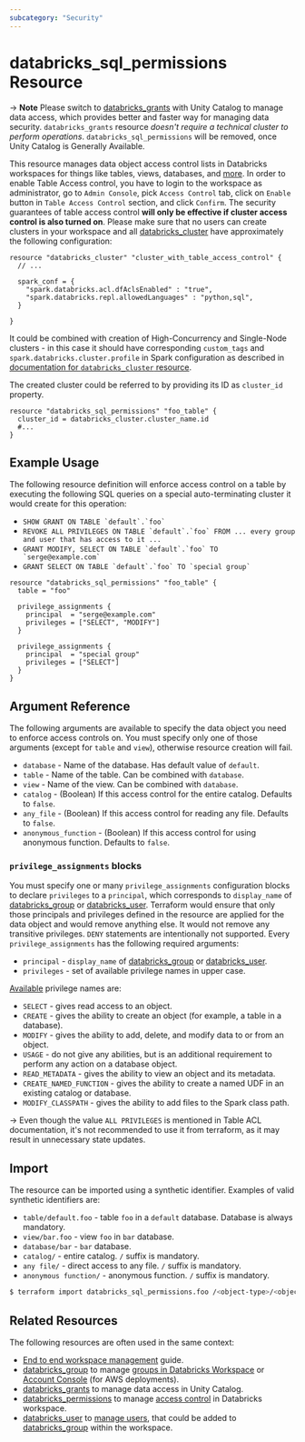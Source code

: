 ```yaml
---
subcategory: "Security"
---
```

# databricks_sql_permissions Resource

-> **Note** Please switch to [databricks_grants](grants.md) with Unity Catalog to manage data access, which provides better and faster way for managing data security. `databricks_grants` resource *doesn't require a technical cluster to perform operations*. `databricks_sql_permissions` will be removed, once Unity Catalog is Generally Available.

This resource manages data object access control lists in Databricks workspaces for things like tables, views, databases, and [more](https://docs.databricks.com/security/access-control/table-acls/object-privileges.html). In order to enable Table Access control, you have to login to the workspace as administrator, go to `Admin Console`, pick `Access Control` tab, click on `Enable` button in `Table Access Control` section, and click `Confirm`. The security guarantees of table access control **will only be effective if cluster access control is also turned on**. Please make sure that no users can create clusters in your workspace and all [databricks_cluster](cluster.md) have approximately the following configuration:

```hcl
resource "databricks_cluster" "cluster_with_table_access_control" {
  // ...

  spark_conf = {
    "spark.databricks.acl.dfAclsEnabled" : "true",
    "spark.databricks.repl.allowedLanguages" : "python,sql",
  }

}
```

It could be combined with creation of High-Concurrency and Single-Node clusters - in this case it should have corresponding `custom_tags` and `spark.databricks.cluster.profile` in Spark configuration as described in [documentation for `databricks_cluster` resource](cluster.md).

The created cluster could be referred to by providing its ID as `cluster_id` property.


```hcl
resource "databricks_sql_permissions" "foo_table" {
  cluster_id = databricks_cluster.cluster_name.id
  #...
}
```

## Example Usage

The following resource definition will enforce access control on a table by executing the following SQL queries on a special auto-terminating cluster it would create for this operation:

* ```SHOW GRANT ON TABLE `default`.`foo` ```
* ```REVOKE ALL PRIVILEGES ON TABLE `default`.`foo` FROM ... every group and user that has access to it ...```
* ```GRANT MODIFY, SELECT ON TABLE `default`.`foo` TO `serge@example.com` ```
* ```GRANT SELECT ON TABLE `default`.`foo` TO `special group` ```

```hcl
resource "databricks_sql_permissions" "foo_table" {
  table = "foo"

  privilege_assignments {
    principal  = "serge@example.com"
    privileges = ["SELECT", "MODIFY"]
  }

  privilege_assignments {
    principal  = "special group"
    privileges = ["SELECT"]
  }
}
```

## Argument Reference

The following arguments are available to specify the data object you need to enforce access controls on. You must specify only one of those arguments (except for `table` and `view`), otherwise resource creation will fail.

* `database` - Name of the database. Has default value of `default`.
* `table` - Name of the table. Can be combined with `database`. 
* `view` - Name of the view. Can be combined with `database`. 
* `catalog` - (Boolean) If this access control for the entire catalog. Defaults to `false`.
* `any_file` - (Boolean) If this access control for reading any file. Defaults to `false`.
* `anonymous_function` - (Boolean) If this access control for using anonymous function. Defaults to `false`.

### `privilege_assignments` blocks

You must specify one or many `privilege_assignments` configuration blocks to declare `privileges` to a `principal`, which corresponds to `display_name` of [databricks_group](group.md#display_name) or [databricks_user](user.md#display_name). Terraform would ensure that only those principals and privileges defined in the resource are applied for the data object and would remove anything else. It would not remove any transitive privileges. `DENY` statements are intentionally not supported. Every `privilege_assignments` has the following required arguments:

* `principal` - `display_name` of [databricks_group](group.md#display_name) or [databricks_user](user.md#display_name).
* `privileges` - set of available privilege names in upper case.

[Available](https://docs.databricks.com/security/access-control/table-acls/object-privileges.html) privilege names are:

* `SELECT` - gives read access to an object.
* `CREATE` - gives the ability to create an object (for example, a table in a database).
* `MODIFY` - gives the ability to add, delete, and modify data to or from an object.
* `USAGE` - do not give any abilities, but is an additional requirement to perform any action on a database object.
* `READ_METADATA` - gives the ability to view an object and its metadata.
* `CREATE_NAMED_FUNCTION` - gives the ability to create a named UDF in an existing catalog or database.
* `MODIFY_CLASSPATH` - gives the ability to add files to the Spark class path.

-> Even though the value `ALL PRIVILEGES` is mentioned in Table ACL documentation, it's not recommended to use it from terraform, as it may result in unnecessary state updates.

## Import

The resource can be imported using a synthetic identifier. Examples of valid synthetic identifiers are:

* `table/default.foo` - table `foo` in a `default` database. Database is always mandatory.
* `view/bar.foo` - view `foo` in `bar` database.
* `database/bar` - `bar` database.
* `catalog/` - entire catalog. `/` suffix is mandatory.
* `any file/` - direct access to any file. `/` suffix is mandatory.
* `anonymous function/` - anonymous function. `/` suffix is mandatory.

```bash
$ terraform import databricks_sql_permissions.foo /<object-type>/<object-name>
```

## Related Resources

The following resources are often used in the same context:

* [End to end workspace management](../guides/workspace-management.md) guide.
* [databricks_group](group.md) to manage [groups in Databricks Workspace](https://docs.databricks.com/administration-guide/users-groups/groups.html) or [Account Console](https://accounts.cloud.databricks.com/) (for AWS deployments).
* [databricks_grants](grants.md) to manage data access in Unity Catalog.
* [databricks_permissions](permissions.md) to manage [access control](https://docs.databricks.com/security/access-control/index.html) in Databricks workspace.
* [databricks_user](user.md) to [manage users](https://docs.databricks.com/administration-guide/users-groups/users.html), that could be added to [databricks_group](group.md) within the workspace.
